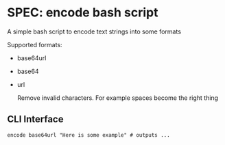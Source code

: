 # SPEC: encode bash script

A simple bash script to encode text strings into some formats

Supported formats:

- base64url
- base64
- url

  Remove invalid characters. For example spaces become the right thing

## CLI Interface

```
encode base64url "Here is some example" # outputs ...
```
